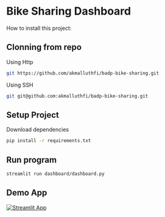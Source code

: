# Bike Sharing Dashboard

How to install this project:

## Clonning from repo

Using Http

```bash
git https://github.com/akmalluthfi/badp-bike-sharing.git
```

Using SSH

```bash
git git@github.com:akmalluthfi/badp-bike-sharing.git
```

## Setup Project

Download dependencies

```bash
pip install -r requirements.txt
```

## Run program

```bash
streamlit run dashboard/dashboard.py
```

## Demo App

[![Streamlit App](https://static.streamlit.io/badges/streamlit_badge_black_white.svg)](https://app-starter-kit.streamlit.app/)